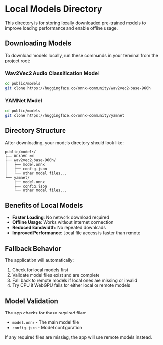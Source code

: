 # Local Models Directory

This directory is for storing locally downloaded pre-trained models to improve loading performance and enable offline usage.

## Downloading Models

To download models locally, run these commands in your terminal from the project root:

### Wav2Vec2 Audio Classification Model
```bash
cd public/models
git clone https://huggingface.co/onnx-community/wav2vec2-base-960h
```

### YAMNet Model
```bash
cd public/models  
git clone https://huggingface.co/onnx-community/yamnet
```

## Directory Structure

After downloading, your models directory should look like:

```
public/models/
├── README.md
├── wav2vec2-base-960h/
│   ├── model.onnx
│   ├── config.json
│   └── other model files...
└── yamnet/
    ├── model.onnx
    ├── config.json
    └── other model files...
```

## Benefits of Local Models

- **Faster Loading**: No network download required
- **Offline Usage**: Works without internet connection
- **Reduced Bandwidth**: No repeated downloads
- **Improved Performance**: Local file access is faster than remote

## Fallback Behavior

The application will automatically:
1. Check for local models first
2. Validate model files exist and are complete
3. Fall back to remote models if local ones are missing or invalid
4. Try CPU if WebGPU fails for either local or remote models

## Model Validation

The app checks for these required files:
- `model.onnx` - The main model file
- `config.json` - Model configuration

If any required files are missing, the app will use remote models instead.